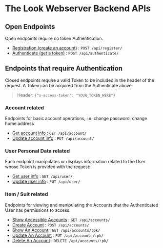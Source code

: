 # The Look Webserver Backend APIs

## Open Endpoints

Open endpoints require no token Authentication.

* [Registration (create an account)](register.md) : `POST /api/register/`
* [Authenticate (get a token)](authenticate.md) : `POST /api/authenticate/`

## Endpoints that require Authentication

Closed endpoints require a valid Token to be included in the header of the
request. A Token can be acquired from the Authenticate above.

> Header: ```{"x-access-token": "YOUR_TOKEN_HERE"}```

### Account related

Endpoints for basic account operations, i.e. change password, change home address

* [Get account info](account/get_account.md) : `GET /api/account/`
* [Update account info](account/update_account.md) : `PUT /api/account/`

### User Personal Data related

Each endpoint manipulates or displays information related to the User whose
Token is provided with the request:

* [Get user info](user/get_user.md) : `GET /api/user/`
* [Update user info](user/update_user.md) : `PUT /api/user/`

### Item / Suit related

Endpoints for viewing and manipulating the Accounts that the Authenticated User
has permissions to access.

* [Show Accessible Accounts](accounts/get.md) : `GET /api/accounts/`
* [Create Account](accounts/post.md) : `POST /api/accounts/`
* [Show An Account](accounts/pk/get.md) : `GET /api/accounts/:pk/`
* [Update An Account](accounts/pk/put.md) : `PUT /api/accounts/:pk/`
* [Delete An Account](accounts/pk/delete.md) : `DELETE /api/accounts/:pk/`